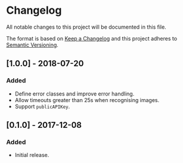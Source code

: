 # Changelog
All notable changes to this project will be documented in this file.

The format is based on [Keep a Changelog](http://keepachangelog.com/en/1.0.0/)
and this project adheres to [Semantic Versioning](http://semver.org/spec/v2.0.0.html).

## [1.0.0] - 2018-07-20
### Added
- Define error classes and improve error handling.
- Allow timeouts greater than 25s when recognising images.
- Support `publicAPIKey`.

## [0.1.0] - 2017-12-08
### Added
- Initial release.
